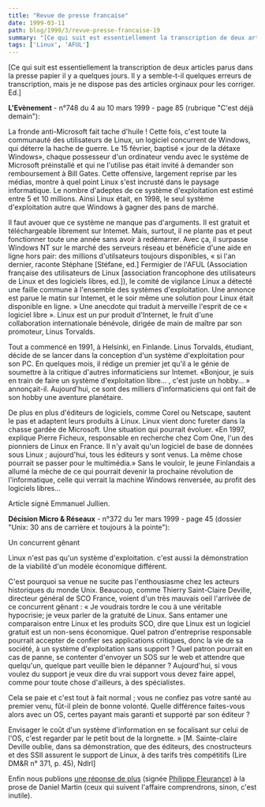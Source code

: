 ```yaml
---
title: "Revue de presse francaise"
date: 1999-03-11
path: blog/1999/3/revue-presse-francaise-19
summary: "[Ce qui suit est essentiellement la transcription de deux articles parus dans la presse papier il y a quelques jours."
tags: ['Linux', 'AFUL']
---
```


<P>
[Ce qui suit est essentiellement la transcription de deux articles parus dans
la presse papier il y a quelques jours. Il y a semble-t-il quelques erreurs
de transcription, mais je ne dispose pas des articles orginaux pour les
corriger. Ed.]
</P>

<P><B>L'Evènement</B> - n°748 du 4 au 10 mars 1999 - page 85 (rubrique
"C'est déjà demain"):</P>

<P>La fronde anti-Microsoft fait tache d'huile ! Cette fois, c'est
toute la communauté des utilisateurs de Linux, un logiciel concurrent de
Windows, qui déterre la hache de guerre. Le 15 février, baptisé « jour
de la détaxe Windows», chaque possesseur d'un ordinateur vendu avec le
système de Microsoft préinstallé et qui ne l'utilise pas était invité
à demander son remboursement à Bill Gates. Cette offensive, largement
reprise par les médias, montre à quel point Linux s'est incrusté dans le
paysage informatique. Le nombre d'adeptes de ce système d'exploitation
est estimé entre 5 et 10 millions. Ainsi Linux était, en 1998, le seul
système d'exploitation autre que Windows à gagner des pans de marché.</P>

<P>Il faut avouer que ce système ne manque pas d'arguments. Il est gratuit
et téléchargeable librement sur Intemet. Mais, surtout, il ne plante pas
et peut fonctionner toute une année sans avoir à redémarrer. Avec ça,
il surpasse Windows NT sur le marché des serveurs réseau et bénéficie
d'une aide en ligne hors pair: des millions d'utilsateurs toujours
disponibles, « si l'an dernier, raconte Stéphane [Stéfane, ed.]
Fermigier de l'AFUL
(Association française des utilisateurs de Linux
[association francophone des utilisateurs de Linux et des logiciels libres,
ed.]), le comité de
vigilance Linux a détecté une faille commune à l'ensemble des systèmes
d'exploitation. Une annonce est parue le matin sur Intemet, et le soir
même une solution pour Linux était disponible en ligne. » Une anecdote
qui traduit à merveille l'esprit de ce « logiciel libre ». Linux est un pur
produit d'Internet, le fruit d'une collaboration internationale bénévole,
dirigée de main de maître par son promoteur, Linus Torvalds.</P>

<P>Tout a commencé en 1991, à Helsinki, en Finlande. Linus Torvalds,
étudiant, décide de se lancer dans la conception d'un système
d'exploitation pour son PC. En quelques mois, il rédige un premier jet
qu'il a le génie de soumettre à la critique d'autres informaticiens sur
Intemet. «Bonjour, je suis en train de faire un système d'exploitation
libre... , c'est juste un hobby... » annonçait-il. Aujourd'hui, ce sont
des milliers d'informaticiens qui ont fait de son hobby une aventure
planétaire.</P>

<P>De plus en plus d'éditeurs de logiciels, comme Corel ou Netscape,
sautent le pas et adaptent leurs produits à Linux. Linux vient donc
fureter dans la chasse gardée de Microsoft. Une situation qui pourrait
évoluer. «En 1997, explique Pierre Ficheux, responsable en recherche
chez Com One, l'un des pionniers de Linux en France. Il n'y avait qu'un
logiciel de base de données sous Linux ; aujourd'hui, tous les éditeurs y
sont venus. La même chose pourrait se passer pour le multimédia.» Sans
le vouloir, le jeune Finlandais a allumé la mèche de ce qui pourrait
devenir la prochaine révolution de l'informatique, celle qui verrait la
machine Windows renversée, au profit des logiciels libres...</P>

<P>Article signé Emmanuel Jullien.</P>

<P><B>Décision Micro &amp; Réseaux</B> - n°372 du 1er mars 1999 - page 45
(dossier "Unix: 30 ans de carrière et toujours à la pointe"):</P>

<P>Un concurrent gênant</P>

<P>Linux n'est pas qu'un système d'exploitation. c'est aussi la
démonstration de la viabilité d'un modèle économique différent.</P>

<P>C'est pourquoi sa venue ne sucite pas l'enthousiasme chez les acteurs
historiques du monde Unix. Beaucoup, comme Thierry Saint-Claire Deville,
directeur général de SCO France, voient d'un très mauvais oeil l'arrivée
de ce concurrent gênant : « Je voudrais tordre le cou à une véritable
hypocrisie; je veux parler de la gratuité de Linux. Sans entamer une
comparaison entre Linux et les produits SCO, dire que Linux est un
logiciel gratuit est un non-sens économique. Quel patron d'entreprise
responsable pourrait accepter de confier ses applications critiques,
donc la vie de sa société, à un système d'exploitation sans support
? Quel patron pourrait en cas de panne, se contenter d'envoyer un
SOS sur le web et attendre que quelqu'un, quelque part veuille bien
le dépanner ? Aujourd'hui, si vous voulez du support je veux dire du
vrai support vous devez faire appel, comme pour toute chose d'ailleurs,
à des spécialistes.</P>

<P>Cela se paie et c'est tout à fait normal ; vous ne confiez pas votre
santé au premier venu, fût-il plein de bonne volonté. Quelle différence
faites-vous alors avec un OS, certes payant mais garanti et supporté
par son éditeur ?</P>

<P>Envisager le coût d'un système d'information en se focalisant sur
celui de l'OS, c'est regarder par le petit bout de la lorgnette. »
[M. Sainte-claire Deville oublie, dans sa démonstration, que des éditeurs,
des cnostructeurs et des SSII assurent le support de Linux, à des tarifs
très compétitifs (Lire DM&amp;R n° 371, p. 45), Ndlrl]</P>

<P>
Enfin nous publions <A HREF="http://www.linux-center.org/articles/9903/recidive.txt">une
réponse de plus</A> (signée <A HREF="mailto:fleurance@tally.fr">Philippe
Fleurance</A>) à la prose de Daniel Martin (ceux qui suivent l'affaire
comprendrons, sinon, c'est inutile).
</P>


